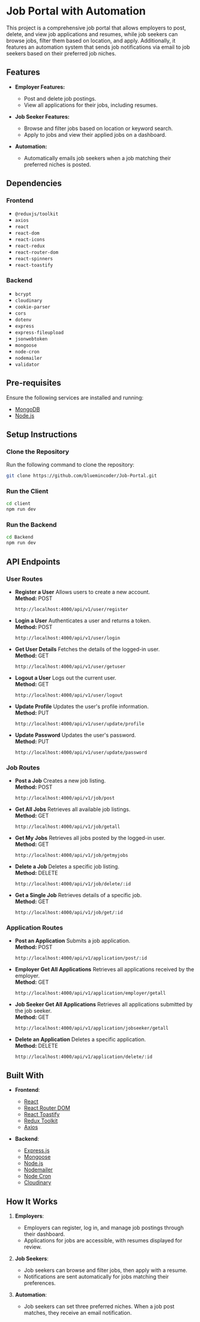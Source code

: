 # Job Portal with Automation

This project is a comprehensive job portal that allows employers to post, delete, and view job applications and resumes, while job seekers can browse jobs, filter them based on location, and apply. Additionally, it features an automation system that sends job notifications via email to job seekers based on their preferred job niches.

## Features

-   **Employer Features:**

    -   Post and delete job postings.
    -   View all applications for their jobs, including resumes.

-   **Job Seeker Features:**

    -   Browse and filter jobs based on location or keyword search.
    -   Apply to jobs and view their applied jobs on a dashboard.

-   **Automation:**
    -   Automatically emails job seekers when a job matching their preferred niches is posted.

## Dependencies

### Frontend

-   `@reduxjs/toolkit`
-   `axios`
-   `react`
-   `react-dom`
-   `react-icons`
-   `react-redux`
-   `react-router-dom`
-   `react-spinners`
-   `react-toastify`

### Backend

-   `bcrypt`
-   `cloudinary`
-   `cookie-parser`
-   `cors`
-   `dotenv`
-   `express`
-   `express-fileupload`
-   `jsonwebtoken`
-   `mongoose`
-   `node-cron`
-   `nodemailer`
-   `validator`

## Pre-requisites

Ensure the following services are installed and running:

-   [MongoDB](https://www.mongodb.com/)
-   [Node.js](https://nodejs.org/)

## Setup Instructions

### Clone the Repository

Run the following command to clone the repository:

```bash
git clone https://github.com/bluemincoder/Job-Portal.git
```

### Run the Client

```bash
cd client
npm run dev
```

### Run the Backend

```bash
cd Backend
npm run dev
```

## API Endpoints

### User Routes

- **Register a User**
    Allows users to create a new account.  
    **Method:** POST
    ```
    http://localhost:4000/api/v1/user/register
    ```

- **Login a User**
    Authenticates a user and returns a token.  
    **Method:** POST
    ```
    http://localhost:4000/api/v1/user/login
    ```

- **Get User Details**
    Fetches the details of the logged-in user.  
    **Method:** GET
    ```
    http://localhost:4000/api/v1/user/getuser
    ```

- **Logout a User**
    Logs out the current user.  
    **Method:** GET
    ```
    http://localhost:4000/api/v1/user/logout
    ```

- **Update Profile**
    Updates the user's profile information.  
    **Method:** PUT
    ```
    http://localhost:4000/api/v1/user/update/profile
    ```

- **Update Password**
    Updates the user's password.  
    **Method:** PUT
    ```
    http://localhost:4000/api/v1/user/update/password
    ```

### Job Routes

- **Post a Job**
    Creates a new job listing.  
    **Method:** POST
    ```
    http://localhost:4000/api/v1/job/post
    ```

- **Get All Jobs**
    Retrieves all available job listings.  
    **Method:** GET
    ```
    http://localhost:4000/api/v1/job/getall
    ```

- **Get My Jobs**
    Retrieves all jobs posted by the logged-in user.  
    **Method:** GET
    ```
    http://localhost:4000/api/v1/job/getmyjobs
    ```

- **Delete a Job**
    Deletes a specific job listing.  
    **Method:** DELETE
    ```
    http://localhost:4000/api/v1/job/delete/:id
    ```

- **Get a Single Job**
    Retrieves details of a specific job.  
    **Method:** GET
    ```
    http://localhost:4000/api/v1/job/get/:id
    ```

### Application Routes

- **Post an Application**
    Submits a job application.  
    **Method:** POST
    ```
    http://localhost:4000/api/v1/application/post/:id
    ```

- **Employer Get All Applications**
    Retrieves all applications received by the employer.  
    **Method:** GET
    ```
    http://localhost:4000/api/v1/application/employer/getall
    ```

- **Job Seeker Get All Applications**
    Retrieves all applications submitted by the job seeker.  
    **Method:** GET
    ```
    http://localhost:4000/api/v1/application/jobseeker/getall
    ```

- **Delete an Application**
    Deletes a specific application.  
    **Method:** DELETE
    ```
    http://localhost:4000/api/v1/application/delete/:id
    ```


## Built With

-   **Frontend**:

    -   [React](https://reactjs.org/)
    -   [React Router DOM](https://reactrouter.com/)
    -   [React Toastify](https://fkhadra.github.io/react-toastify/introduction/)
    -   [Redux Toolkit](https://redux-toolkit.js.org/)
    -   [Axios](https://axios-http.com/)

-   **Backend**:
    -   [Express.js](https://expressjs.com/)
    -   [Mongoose](https://mongoosejs.com/)
    -   [Node.js](https://nodejs.org/)
    -   [Nodemailer](https://nodemailer.com/)
    -   [Node Cron](https://www.npmjs.com/package/node-cron)
    -   [Cloudinary](https://cloudinary.com/)

## How It Works

1. **Employers**:

    - Employers can register, log in, and manage job postings through their dashboard.
    - Applications for jobs are accessible, with resumes displayed for review.

2. **Job Seekers**:

    - Job seekers can browse and filter jobs, then apply with a resume.
    - Notifications are sent automatically for jobs matching their preferences.

3. **Automation**:
    - Job seekers can set three preferred niches. When a job post matches, they receive an email notification.

